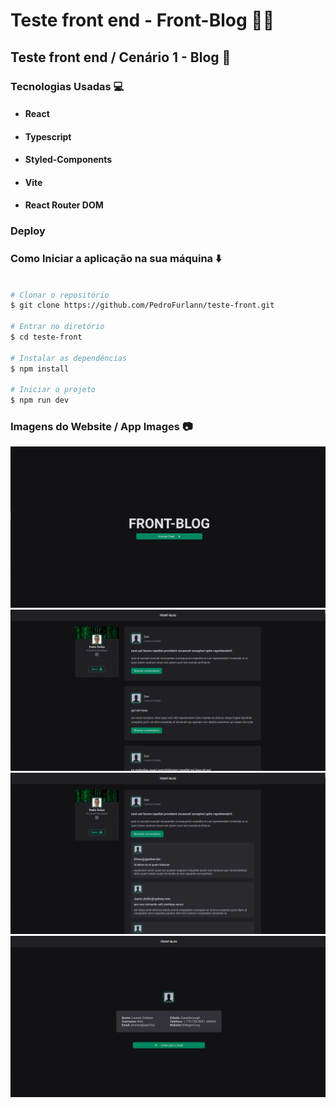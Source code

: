 # Teste front end - Front-Blog :man_technologist:

## Teste front end / Cenário 1 - Blog :bookmark_tabs:

### Tecnologias Usadas :computer:

- #### React
- #### Typescript
- #### Styled-Components
- #### Vite
- #### React Router DOM

### Deploy

### Como Iniciar a aplicação na sua máquina :arrow_down:

```bash

# Clonar o repositório
$ git clone https://github.com/PedroFurlann/teste-front.git

# Entrar no diretório
$ cd teste-front

# Instalar as dependências
$ npm install

# Iniciar o projeto
$ npm run dev

```

### Imagens do Website / App Images :camera:

  <img src="https://raw.githubusercontent.com/PedroFurlann/teste-front/main/src/assets/teste1.png" />

  <img src="https://raw.githubusercontent.com/PedroFurlann/teste-front/main/src/assets/teste2.png" />

  <img src="https://raw.githubusercontent.com/PedroFurlann/teste-front/main/src/assets/teste3.png" />

  <img src="https://raw.githubusercontent.com/PedroFurlann/teste-front/main/src/assets/teste4.png" />

